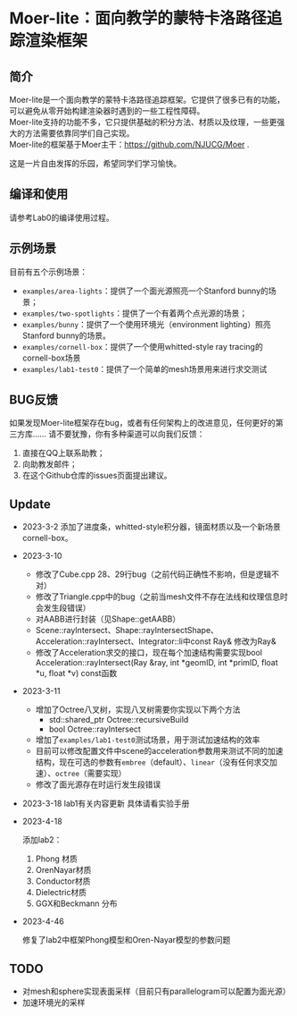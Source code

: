 # Moer-lite：面向教学的蒙特卡洛路径追踪渲染框架

## 简介

Moer-lite是一个面向教学的蒙特卡洛路径追踪框架。它提供了很多已有的功能，可以避免从零开始构建渲染器时遇到的一些工程性障碍。  
Moer-lite支持的功能不多，它只提供基础的积分方法、材质以及纹理，一些更强大的方法需要依靠同学们自己实现。  
Moer-lite的框架基于Moer主干：https://github.com/NJUCG/Moer .

这是一片自由发挥的乐园，希望同学们学习愉快。

## 编译和使用

请参考Lab0的编译使用过程。

## 示例场景
目前有五个示例场景：
- `examples/area-lights`：提供了一个面光源照亮一个Stanford bunny的场景；
- `examples/two-spotlights`：提供了一个有着两个点光源的场景；
- `examples/bunny`：提供了一个使用环境光（environment lighting）照亮Stanford bunny的场景。
- `examples/cornell-box`：提供了一个使用whitted-style ray tracing的cornell-box场景
- `examples/lab1-test0`：提供了一个简单的mesh场景用来进行求交测试
## BUG反馈

如果发现Moer-lite框架存在bug，或者有任何架构上的改进意见，任何更好的第三方库……
请不要犹豫，你有多种渠道可以向我们反馈：
1. 直接在QQ上联系助教；
2. 向助教发邮件；
3. 在这个Github仓库的issues页面提出建议。

## Update
- 2023-3-2 添加了进度条，whitted-style积分器，镜面材质以及一个新场景cornell-box。

- 2023-3-10
  - 修改了Cube.cpp 28、29行bug（之前代码正确性不影响，但是逻辑不对）
  - 修改了Triangle.cpp中的bug（之前当mesh文件不存在法线和纹理信息时会发生段错误）
  - 对AABB进行封装（见Shape::getAABB）
  - Scene::rayIntersect、Shape::rayIntersectShape、Acceleration::rayIntersect、Integrator::li中const Ray& 修改为Ray&
  - 修改了Acceleration求交的接口，现在每个加速结构需要实现bool Acceleration::rayIntersect(Ray &ray, int *geomID, int *primID, float *u, float *v) const函数
  
- 2023-3-11
  - 增加了Octree八叉树，实现八叉树需要你实现以下两个方法
    - std::shared_ptr<OctreeNode> Octree::recursiveBuild
    - bool Octree::rayIntersect
  - 增加了`examples/lab1-test0`测试场景，用于测试加速结构的效率
  - 目前可以修改配置文件中scene的acceleration参数用来测试不同的加速结构，现在可选的参数有`embree`（default）、`linear`（没有任何求交加速）、`octree`（需要实现）
  - 修改了面光源存在时运行发生段错误
  
- 2023-3-18
  lab1有关内容更新 具体请看实验手册
  
- 2023-4-18

  添加lab2：

  1. Phong 材质
  2. OrenNayar材质
  3. Conductor材质
  4. Dielectric材质
  5. GGX和Beckmann 分布
  
- 2023-4-46

  修复了lab2中框架Phong模型和Oren-Nayar模型的参数问题
## TODO
- 对mesh和sphere实现表面采样（目前只有parallelogram可以配置为面光源）
- 加速环境光的采样